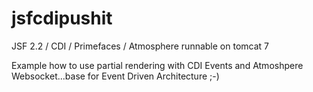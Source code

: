 jsfcdipushit
============

JSF 2.2 / CDI / Primefaces / Atmosphere runnable on tomcat 7


Example how to use partial rendering with CDI Events and Atmoshpere Websocket...base for Event Driven Architecture ;-)
